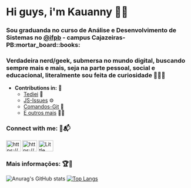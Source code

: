 <h1> Hi guys, i'm Kauanny 👋🏻</h1>

<h3 >Sou graduanda no curso de Análise e Desenvolvimento de Sistemas no <a href="https://www.instagram.com/ifpbcznaveia">@ifpb</a> - campus Cajazeiras-PB:mortar_board::books:</h3>

### Verdadeira nerd/geek, submersa no mundo digital, buscando sempre mais e mais, seja na parte pessoal, social e educacional, literalmente sou feita de curiosidade :mag_right::female_detective:
  
 - **Contributions in:** :telescope:
   - [Tediei](https://github.com/Kauanny-cmd/Tediei) :rocket:
   - [JS-Issues](https://github.com/Kauanny-cmd/JS-Issues) :gear:
   - [Comandos-Git](https://github.com/Kauanny-cmd/Comandos-Git) :robot:
   - [E outros mais](https://github.com/Kauanny-cmd?tab=repositories) 🐱‍💻

### Connect with me: :calling::mailbox_with_mail: 
<p align="left">
<a href="https://instagram.com/https://www.instagram.com/imkakau_/" target="blank"><img align="center" src="https://cdn.jsdelivr.net/npm/simple-icons@3.0.1/icons/instagram.svg" alt="https://www.instagram.com/imkakau_/" height="30" width="40" /></a>
<a href="https://linkedin.com/in/https://www.linkedin.com/in/kauanny-vieira-3960561a5/" target="blank"><img align="center" src="https://cdn.jsdelivr.net/npm/simple-icons@3.0.1/icons/linkedin.svg" alt="https://www.linkedin.com/in/kauanny-vieira-3960561a5/" height="30" width="40" /></a>
<a href="https://discord.gg/Little Fox#6838" target="blank"><img align="center" src="https://cdn.jsdelivr.net/npm/simple-icons@3.0.1/icons/discord.svg" alt="Little Fox#6838" height="30" width="40" /></a>
</p>

### Mais informações: :trophy::dart:

![Anurag's GitHub stats](https://github-readme-stats.vercel.app/api?username=kauanny-cmd&show_icons=true&theme=tokyonight)
[![Top Langs](https://github-readme-stats.vercel.app/api/top-langs/?username=kauanny-cmd&layout=compact&theme=tokyonight)](https://github.com/kauanny-cmd/github-readme-stats)


